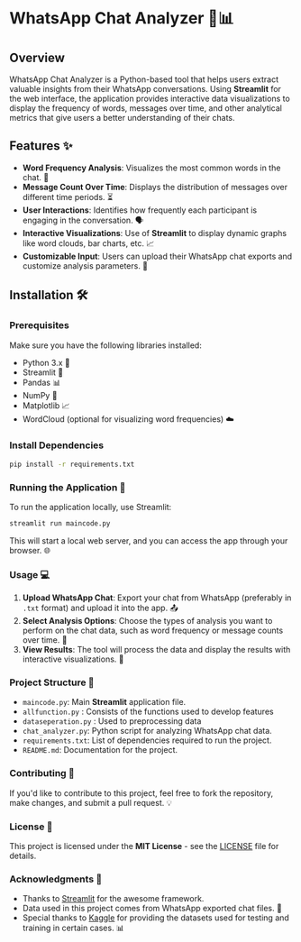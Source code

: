 # WhatsApp Chat Analyzer 📱📊

## Overview

WhatsApp Chat Analyzer is a Python-based tool that helps users extract valuable insights from their WhatsApp conversations. Using **Streamlit** for the web interface, the application provides interactive data visualizations to display the frequency of words, messages over time, and other analytical metrics that give users a better understanding of their chats. 

## Features ✨

- **Word Frequency Analysis**: Visualizes the most common words in the chat. 📝
- **Message Count Over Time**: Displays the distribution of messages over different time periods. ⏳
- **User Interactions**: Identifies how frequently each participant is engaging in the conversation. 🗣️
- **Interactive Visualizations**: Use of **Streamlit** to display dynamic graphs like word clouds, bar charts, etc. 📈
- **Customizable Input**: Users can upload their WhatsApp chat exports and customize analysis parameters. 🔧

## Installation 🛠️

### Prerequisites

Make sure you have the following libraries installed:

- Python 3.x 🐍
- Streamlit 🌟
- Pandas 📊
- NumPy 🔢
- Matplotlib 📈
- WordCloud (optional for visualizing word frequencies) ☁️

### Install Dependencies

```bash
pip install -r requirements.txt
```
### Running the Application 🚀

To run the application locally, use Streamlit:

```bash
streamlit run maincode.py
```
This will start a local web server, and you can access the app through your browser. 🌐

### Usage 💻

1. **Upload WhatsApp Chat**: Export your chat from WhatsApp (preferably in `.txt` format) and upload it into the app. 📤
2. **Select Analysis Options**: Choose the types of analysis you want to perform on the chat data, such as word frequency or message counts over time. 📅
3. **View Results**: The tool will process the data and display the results with interactive visualizations. 🎨

### Project Structure 📂

- `maincode.py`: Main **Streamlit** application file.
- `allfunction.py` : Consists of the functions used to develop features
- `dataseperation.py` : Used to preprocessing data
- `chat_analyzer.py`: Python script for analyzing WhatsApp chat data.
- `requirements.txt`: List of dependencies required to run the project.
- `README.md`: Documentation for the project.

### Contributing 🤝

If you'd like to contribute to this project, feel free to fork the repository, make changes, and submit a pull request. 💡

### License 📜

This project is licensed under the **MIT License** - see the [LICENSE](LICENSE) file for details.

### Acknowledgments 🙏

- Thanks to [Streamlit](https://streamlit.io/) for the awesome framework.
- Data used in this project comes from WhatsApp exported chat files. 💬
- Special thanks to [Kaggle](https://www.kaggle.com/) for providing the datasets used for testing and training in certain cases. 📊





